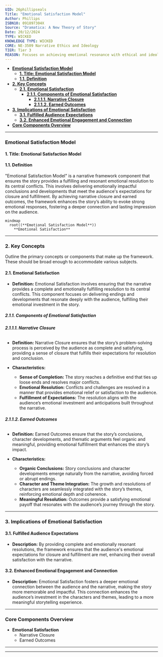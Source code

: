 ```yaml
---
UID: 26phillipseals
Title: "Emotional Satisfaction Model"
Author: Phillips
ISBN10: 091897304X
Source: "Dramatica: A New Theory of Story"
Date: 20/12/2024
TYPE: WICKED
KNOWLEDGE TYPE: WICKED
CORE: NE-3509 Narrative Ethics and Ideology
TIER: Tier 3
REASON: Focuses on achieving emotional resonance with ethical and ideological considerations.
---
```


- [**Emotional Satisfaction Model**](#emotional-satisfaction-model)
  - [**1. Title: Emotional Satisfaction Model**](#1-title-emotional-satisfaction-model)
  - [**1.1. Definition**](#11-definition)
- [**2. Key Concepts**](#2-key-concepts)
  - [**2.1. Emotional Satisfaction**](#21-emotional-satisfaction)
    - [**2.1.1. Components of Emotional Satisfaction**](#211-components-of-emotional-satisfaction)
      - [**2.1.1.1. Narrative Closure**](#2111-narrative-closure)
      - [**2.1.1.2. Earned Outcomes**](#2112-earned-outcomes)
- [**3. Implications of Emotional Satisfaction**](#3-implications-of-emotional-satisfaction)
  - [**3.1. Fulfilled Audience Expectations**](#31-fulfilled-audience-expectations)
  - [**3.2. Enhanced Emotional Engagement and Connection**](#32-enhanced-emotional-engagement-and-connection)
- [**Core Components Overview**](#core-components-overview)

---

### **Emotional Satisfaction Model**

#### **1. Title: Emotional Satisfaction Model**

#### **1.1. Definition**

"Emotional Satisfaction Model" is a narrative framework component that ensures the story provides a fulfilling and resonant emotional resolution to its central conflicts. This involves delivering emotionally impactful conclusions and developments that meet the audience's expectations for closure and fulfillment. By achieving narrative closure and earned outcomes, the framework enhances the story’s ability to evoke strong emotional responses, fostering a deeper connection and lasting impression on the audience.

```mermaid
mindmap
  root((**Emotional Satisfaction Model**))
    **Emotional Satisfaction**
```

---

### **2. Key Concepts**

Outline the primary concepts or components that make up the framework. These should be broad enough to accommodate various subjects.

#### **2.1. Emotional Satisfaction**

- **Definition:**
  Emotional Satisfaction involves ensuring that the narrative provides a complete and emotionally fulfilling resolution to its central conflicts. This component focuses on delivering endings and developments that resonate deeply with the audience, fulfilling their emotional investment in the story.

##### **2.1.1. Components of Emotional Satisfaction**

###### **2.1.1.1. Narrative Closure**

- **Definition:**
  Narrative Closure ensures that the story’s problem-solving process is perceived by the audience as complete and satisfying, providing a sense of closure that fulfills their expectations for resolution and conclusion.

- **Characteristics:**
  - **Sense of Completion:** The story reaches a definitive end that ties up loose ends and resolves major conflicts.
  - **Emotional Resolution:** Conflicts and challenges are resolved in a manner that provides emotional relief or satisfaction to the audience.
  - **Fulfillment of Expectations:** The resolution aligns with the audience’s emotional investment and anticipations built throughout the narrative.

###### **2.1.1.2. Earned Outcomes**

- **Definition:**
  Earned Outcomes ensure that the story’s conclusions, character developments, and thematic arguments feel organic and meaningful, providing emotional fulfillment that enhances the story’s impact.

- **Characteristics:**
  - **Organic Conclusions:** Story conclusions and character developments emerge naturally from the narrative, avoiding forced or abrupt endings.
  - **Character and Theme Integration:** The growth and resolutions of characters are seamlessly integrated with the story’s themes, reinforcing emotional depth and coherence.
  - **Meaningful Resolution:** Outcomes provide a satisfying emotional payoff that resonates with the audience’s journey through the story.

---

### **3. Implications of Emotional Satisfaction**

#### **3.1. Fulfilled Audience Expectations**

- **Description:**
  By providing complete and emotionally resonant resolutions, the framework ensures that the audience's emotional expectations for closure and fulfillment are met, enhancing their overall satisfaction with the narrative.

#### **3.2. Enhanced Emotional Engagement and Connection**

- **Description:**
  Emotional Satisfaction fosters a deeper emotional connection between the audience and the narrative, making the story more memorable and impactful. This connection enhances the audience’s investment in the characters and themes, leading to a more meaningful storytelling experience.

---

### **Core Components Overview**

- **Emotional Satisfaction**
  - Narrative Closure
  - Earned Outcomes

---

---
